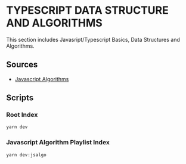 # TYPESCRIPT DATA STRUCTURE AND ALGORITHMS

This section includes Javasript/Typescript Basics, Data Structures and Algorithms.

## Sources

-   [Javascript Algorithms](https://www.youtube.com/watch?v=coqQwbDezUA&list=PLC3y8-rFHvwiRYB4-HHKHblh3_bQNJTMa)

## Scripts

### Root Index

```bash
yarn dev
```

### Javascript Algorithm Playlist Index

```bash
yarn dev:jsalgo
```
